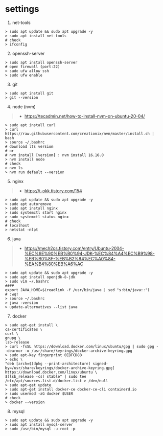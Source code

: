 # settings

1. net-tools

```shell
> sudo apt update && sudo apt upgrade -y
> sudo apt install net-tools
# check
> ifconfig
```

2. openssh-server

```shell
> sudo apt install openssh-server
# open firewall (port:22)
> sudo ufw allow ssh
> sudo ufw enable
```

3. git

```shell
> sudo apt install git
> git --version
```

4. node (nvm)

> * https://tecadmin.net/how-to-install-nvm-on-ubuntu-20-04/

```shell
> sudo apt install curl
> curl https://raw.githubusercontent.com/creationix/nvm/master/install.sh | bash
> source ~/.bashrc
# download lts version
# or
# nvm install [version] : nvm install 16.16.0
> nvm install node
# check
> nvm ls
> nvm run default --version
```

5. nginx

> * https://t-okk.tistory.com/154

```shell
> sudo apt update && sudo apt upgrade -y
> sudo apt autoremove
> sudo apt install nginx
> sudo systemctl start nginx
> sudo systemctl status nginx
# check
# localhost
> netstat -nlpt
```

6. java

> * https://mech2cs.tistory.com/entry/Ubuntu-2004-%EC%9E%90%EB%B0%94-JDK-%EC%84%A4%EC%B9%98-%EB%B0%8F-%EB%B2%84%EC%A0%84-%EA%B4%80%EB%A6%AC

```shell
> sudo apt update && sudo apt upgrade -y
> sudo apt install openjdk-8-jdk
> sudo vim ~/.bashrc
####
export JAVA_HOME=$(readlink -f /usr/bin/java | sed "s:bin/java::")
# :wq!
> source ~/.bashrc
> java -version
> update-alternatives --list java
```

7. docker

```shell
> sudo apt-get install \
ca-certificates \
curl \
gnupg \
lsb-release
> curl -fsSL https://download.docker.com/linux/ubuntu/gpg | sudo gpg --dearmor -o /usr/share/keyrings/docker-archive-keyring.gpg
> sudo apt-key fingerprint 0EBFCD88
> echo \
"deb [arch=$(dpkg --print-architecture) signed-by=/usr/share/keyrings/docker-archive-keyring.gpg] https://download.docker.com/linux/ubuntu \
$(lsb_release -cs) stable" | sudo tee /etc/apt/sources.list.d/docker.list > /dev/null
> sudo apt-get update
> sudo apt-get install docker-ce docker-ce-cli containerd.io
> sudo usermod -aG docker $USER
# check
> docker --version
```

8. mysql

```shell
> sudo apt update && sudo apt upgrade -y
> sudo apt install mysql-server
> sudo /usr/bin/mysql -u root -p
```

